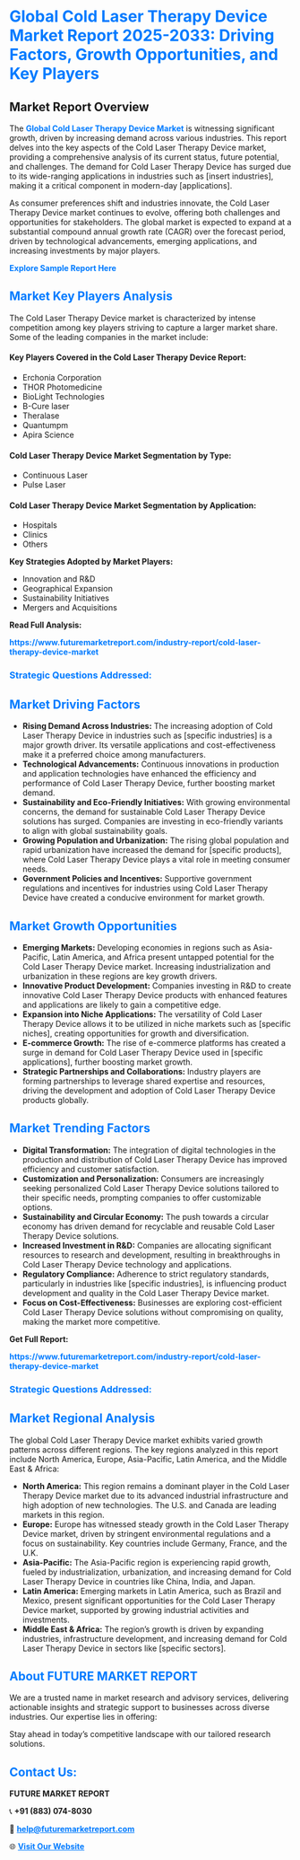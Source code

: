 <h1 style="color: #007BFF;">Global Cold Laser Therapy Device Market Report 2025-2033: Driving Factors, Growth Opportunities, and Key Players</h1>

<section id="overview">
<h2>Market Report Overview</h2>
<p>The <a href="https://www.futuremarketreport.com/industry-report/cold-laser-therapy-device-market" style="color: #007BFF; text-decoration: none;"><strong>Global Cold Laser Therapy Device Market</strong></a> is witnessing significant growth, driven by increasing demand across various industries. This report delves into the key aspects of the Cold Laser Therapy Device market, providing a comprehensive analysis of its current status, future potential, and challenges. The demand for Cold Laser Therapy Device has surged due to its wide-ranging applications in industries such as [insert industries], making it a critical component in modern-day [applications].</p>
<p>As consumer preferences shift and industries innovate, the Cold Laser Therapy Device market continues to evolve, offering both challenges and opportunities for stakeholders. The global market is expected to expand at a substantial compound annual growth rate (CAGR) over the forecast period, driven by technological advancements, emerging applications, and increasing investments by major players.</p>
</section>

<section id="overview">
<p><a href="https://www.futuremarketreport.com/request-sample/reportId=64476" style="color: #007BFF; text-decoration: none;"><strong>Explore Sample Report Here</strong></a></p>
</section>

<section id="key-players">
<h2 style="color: #007BFF;">Market Key Players Analysis</h2>
<p>The Cold Laser Therapy Device market is characterized by intense competition among key players striving to capture a larger market share. Some of the leading companies in the market include:</p>
<h4>Key Players Covered in the Cold Laser Therapy Device Report:</h4>
<ul><li>Erchonia Corporation</li><li>THOR Photomedicine</li><li>BioLight Technologies</li><li>B-Cure laser</li><li>Theralase</li><li>Quantumpm</li><li>Apira Science</li></ul>
<h4>Cold Laser Therapy Device Market Segmentation by Type:</h4>
<ul><li>Continuous Laser</li><li>Pulse Laser</li></ul>

<h4>Cold Laser Therapy Device Market Segmentation by Application:</h4>
<ul><li>Hospitals</li><li>Clinics</li><li>Others</li></ul>
<p><strong>Key Strategies Adopted by Market Players:</strong></p>
<ul>
<li>Innovation and R&D</li>
<li>Geographical Expansion</li>
<li>Sustainability Initiatives</li>
<li>Mergers and Acquisitions</li>
</ul>
</section>

<section>
<p><strong>Read Full Analysis: </strong></p><a href="https://www.futuremarketreport.com/industry-report/cold-laser-therapy-device-market" style="color: #007BFF; text-decoration: none;"><strong>https://www.futuremarketreport.com/industry-report/cold-laser-therapy-device-market</strong></a>
<h3 style="color: #007BFF;">Strategic Questions Addressed:</h3>
</section>

<section id="driving-factors">
<h2 style="color: #007BFF;">Market Driving Factors</h2>
<ul>
<li><strong>Rising Demand Across Industries:</strong> The increasing adoption of Cold Laser Therapy Device in industries such as [specific industries] is a major growth driver. Its versatile applications and cost-effectiveness make it a preferred choice among manufacturers.</li>
<li><strong>Technological Advancements:</strong> Continuous innovations in production and application technologies have enhanced the efficiency and performance of Cold Laser Therapy Device, further boosting market demand.</li>
<li><strong>Sustainability and Eco-Friendly Initiatives:</strong> With growing environmental concerns, the demand for sustainable Cold Laser Therapy Device solutions has surged. Companies are investing in eco-friendly variants to align with global sustainability goals.</li>
<li><strong>Growing Population and Urbanization:</strong> The rising global population and rapid urbanization have increased the demand for [specific products], where Cold Laser Therapy Device plays a vital role in meeting consumer needs.</li>
<li><strong>Government Policies and Incentives:</strong> Supportive government regulations and incentives for industries using Cold Laser Therapy Device have created a conducive environment for market growth.</li>
</ul>
</section>

<section id="growth-opportunities">
<h2 style="color: #007BFF;">Market Growth Opportunities</h2>
<ul>
<li><strong>Emerging Markets:</strong> Developing economies in regions such as Asia-Pacific, Latin America, and Africa present untapped potential for the Cold Laser Therapy Device market. Increasing industrialization and urbanization in these regions are key growth drivers.</li>
<li><strong>Innovative Product Development:</strong> Companies investing in R&D to create innovative Cold Laser Therapy Device products with enhanced features and applications are likely to gain a competitive edge.</li>
<li><strong>Expansion into Niche Applications:</strong> The versatility of Cold Laser Therapy Device allows it to be utilized in niche markets such as [specific niches], creating opportunities for growth and diversification.</li>
<li><strong>E-commerce Growth:</strong> The rise of e-commerce platforms has created a surge in demand for Cold Laser Therapy Device used in [specific applications], further boosting market growth.</li>
<li><strong>Strategic Partnerships and Collaborations:</strong> Industry players are forming partnerships to leverage shared expertise and resources, driving the development and adoption of Cold Laser Therapy Device products globally.</li>
</ul>
</section>

<section id="trending-factors">
<h2 style="color: #007BFF;">Market Trending Factors</h2>
<ul>
<li><strong>Digital Transformation:</strong> The integration of digital technologies in the production and distribution of Cold Laser Therapy Device has improved efficiency and customer satisfaction.</li>
<li><strong>Customization and Personalization:</strong> Consumers are increasingly seeking personalized Cold Laser Therapy Device solutions tailored to their specific needs, prompting companies to offer customizable options.</li>
<li><strong>Sustainability and Circular Economy:</strong> The push towards a circular economy has driven demand for recyclable and reusable Cold Laser Therapy Device solutions.</li>
<li><strong>Increased Investment in R&D:</strong> Companies are allocating significant resources to research and development, resulting in breakthroughs in Cold Laser Therapy Device technology and applications.</li>
<li><strong>Regulatory Compliance:</strong> Adherence to strict regulatory standards, particularly in industries like [specific industries], is influencing product development and quality in the Cold Laser Therapy Device market.</li>
<li><strong>Focus on Cost-Effectiveness:</strong> Businesses are exploring cost-efficient Cold Laser Therapy Device solutions without compromising on quality, making the market more competitive.</li>
</ul>
</section>

<section>
<p><strong>Get Full Report: </strong></p><a href="https://www.futuremarketreport.com/industry-report/cold-laser-therapy-device-market" style="color: #007BFF; text-decoration: none;"><strong>https://www.futuremarketreport.com/industry-report/cold-laser-therapy-device-market</strong></a>
<h3 style="color: #007BFF;">Strategic Questions Addressed:</h3>
</section>


<section id="regional-analysis">
<h2 style="color: #007BFF;">Market Regional Analysis</h2>
<p>The global Cold Laser Therapy Device market exhibits varied growth patterns across different regions. The key regions analyzed in this report include North America, Europe, Asia-Pacific, Latin America, and the Middle East & Africa:</p>
<ul>
<li><strong>North America:</strong> This region remains a dominant player in the Cold Laser Therapy Device market due to its advanced industrial infrastructure and high adoption of new technologies. The U.S. and Canada are leading markets in this region.</li>
<li><strong>Europe:</strong> Europe has witnessed steady growth in the Cold Laser Therapy Device market, driven by stringent environmental regulations and a focus on sustainability. Key countries include Germany, France, and the U.K.</li>
<li><strong>Asia-Pacific:</strong> The Asia-Pacific region is experiencing rapid growth, fueled by industrialization, urbanization, and increasing demand for Cold Laser Therapy Device in countries like China, India, and Japan.</li>
<li><strong>Latin America:</strong> Emerging markets in Latin America, such as Brazil and Mexico, present significant opportunities for the Cold Laser Therapy Device market, supported by growing industrial activities and investments.</li>
<li><strong>Middle East & Africa:</strong> The region’s growth is driven by expanding industries, infrastructure development, and increasing demand for Cold Laser Therapy Device in sectors like [specific sectors].</li>
</ul>
</section>

<footer>
<h2 style="color: #007BFF;">About FUTURE MARKET REPORT</h2>
<p>We are a trusted name in market research and advisory services, delivering actionable insights and strategic support to businesses across diverse industries. Our expertise lies in offering:</p>

<p>Stay ahead in today’s competitive landscape with our tailored research solutions.</p>

<h2 style="color: #007BFF;">Contact Us:</h2>
<p><strong>FUTURE MARKET REPORT</strong></p>
<p>📞 <strong>+91 (883) 074-8030</strong></p>
<p>📧 <strong><a href="mailto:help@futuremarketreport.com" style="color: #007BFF;">help@futuremarketreport.com</a></strong></p>
<p>🌐 <strong><a href="https://www.futuremarketreport.com/" style="color: #007BFF;">Visit Our Website</a></strong></p>
</footer>